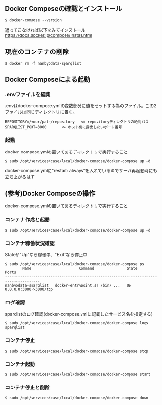 ## Docker Composeの確認とインストール
```
$ docker-compose --version
```
返ってこなければ以下をみてインストール
https://docs.docker.jp/compose/install.html

## 現在のコンテナの削除
```
$ docker rm -f nanbyodata-sparqlist
```

## Docker Composeによる起動

### .envファイルを編集
.envはdocker-compose.ymlの変数部分に値をセットする為のファイル。この2ファイルは同じディレクトリに置く。
```
REPOSITORY=/your/path/repository   <= repositoryディレクトリの絶対パス
SPARQLIST_PORT=3000       <= ホスト側に露出したいポート番号
```

### 起動
docker-compose.ymlの置いてあるディレクトリで実行すること
```
$ sudo /opt/services/case/local/docker-compose/docker-compose up -d
```
docker-compose.ymlに"restart: always"を入れているのでサーバ再起動時にも立ち上がるはず


## (参考)Docker Composeの操作

docker-compose.ymlの置いてあるディレクトリで実行すること

### コンテナ作成と起動
```
$ sudo /opt/services/case/local/docker-compose/docker-compose up -d
```
### コンテナ稼働状況確認
Stateが"Up"なら稼働中、"Exit"なら停止中
```
$ sudo /opt/services/case/local/docker-compose/docker-compose ps
        Name                      Command               State           Ports         
--------------------------------------------------------------------------------------
nanbyodata-sparqlist   docker-entrypoint.sh /bin/ ...   Up      0.0.0.0:3000->3000/tcp
```

### ログ確認
sparqlistのログ確認(docker-compose.ymlに記載したサービス名を指定する)
```
$ sudo /opt/services/case/local/docker-compose/docker-compose logs sparqlist
```
### コンテナ停止
```
$ sudo /opt/services/case/local/docker-compose/docker-compose stop
```
### コンテナ起動
```
$ sudo /opt/services/case/local/docker-compose/docker-compose start
```
### コンテナ停止と削除
```
$ sudo /opt/services/case/local/docker-compose/docker-compose down
```